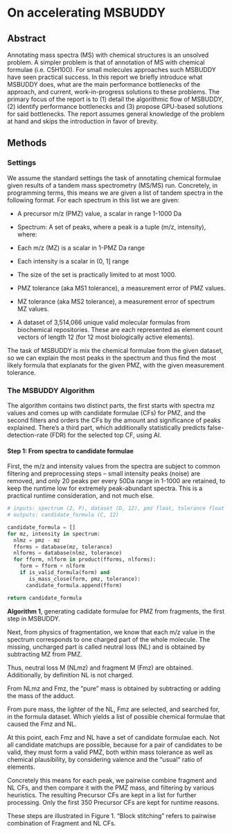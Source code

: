 # On accelerating MSBUDDY 

## Abstract 

Annotating mass spectra (MS) with chemical structures is an unsolved problem. A simpler problem is that of annotation of MS with chemical formulae (i.e. C5H10O). For small molecules approaches such MSBUDDY have seen practical success. In this report we briefly introduce what MSBUDDY does, what are the main performance bottlenecks of the approach, and current, work-in-progress solutions to these problems. The primary focus of the report is to (1) detail the algorithmic flow of MSBUDDY, (2) identify performance bottlenecks and (3) propose GPU-based solutions for said bottlenecks. The report assumes general knowledge of the problem at hand and skips the introduction in favor of brevity.  

## Methods 

### Settings  

We assume the standard settings the task of annotating chemical formulae given results of a tandem mass spectrometry (MS/MS) run. Concretely, in programming terms, this means we are given a list of tandem spectra in the following format. For each spectrum in this list we are given: 

- A precursor m/z (PMZ) value, a scalar in range 1-1000 Da 
- Spectrum: A set of peaks, where a peak is a tuple (m/z, intensity), where: 

- Each m/z (MZ) is a scalar in 1-PMZ Da range 

- Each intensity is a scalar in (0, 1] range 

- The size of the set is practically limited to at most 1000. 

- PMZ tolerance (aka MS1 tolerance), a measurement error of PMZ values. 

- MZ tolerance (aka MS2 tolerance), a measurement error of spectrum MZ values. 

- A dataset of 3,514,066 unique valid molecular formulas from biochemical repositories. These are each represented as element count vectors of length 12 (for 12 most biologically active elements). 

The task of MSBUDDY is mix the chemical formulae from the given dataset, so we can explain the most peaks in the spectrum and thus find the most likely formula that explanats for the given PMZ, with the given measurement tolerance. 

### The MSBUDDY Algorithm 

The algorithm contains two distinct parts, the first starts with spectra mz values and comes up with candidate formulae (CFs) for PMZ, and the second filters and orders the CFs by the amount and significance of peaks explained. There’s a third part, which additionally statistically predicts false-detection-rate (FDR) for the selected top CF, using AI. 

#### Step 1: From spectra to candidate formulae 

First, the m/z and intensity values from the spectra are subject to common filtering and preprocessing steps – small intensity peaks (noise) are removed, and only 20 peaks per every 50Da range in 1-1000 are retained, to keep the runtime low for extremely peak-abundant spectra. This is a practical runtime consideration, and not much else. 


```py
# inputs: spectrum (2, P), dataset (D, 12), pmz float, tolerance float 
# outputs: candidate_formula (C, 12) 

candidate_formula = []
for mz, intensity in spectrum:
  nlmz = pmz - mz
  fforms = database(mz, tolerance)
  nlforms = database(nlmz, tolerance)
  for fform, nlform in product(fforms, nlforms):
    form = fform + nlform
    if is_valid_formula(form) and 
       is_mass_close(form, pmz, tolerance):
      candidate_formula.append(fform)

return candidate_formula
```
**Algorithm 1**, generating cadidate formulae for PMZ from fragments, the first step in MSBUDDY.

Next, from physics of fragmentation, we know that each m/z value in the spectrum corresponds to one charged part of the whole molecule. The missing, uncharged part is called neutral loss (NL) and is obtained by subtracting MZ from PMZ.  

Thus, neutral loss M (NLmz) and fragment M (Fmz) are obtained. Additionally, by definition NL is not charged. 

From NLmz and Fmz, the “pure” mass is obtained by subtracting or adding the mass of the adduct. 

From pure mass, the lighter of the NL, Fmz are selected, and searched for, in the formula dataset. Which yields a list of possible chemical formulae that caused the Fmz and NL. 

At this point, each Fmz and NL have a set of candidate formulae each. Not all candidate matchups are possible, because for a pair of candidates to be valid, they must form a valid PMZ, both within mass tolerance as well as chemical plausibility, by considering valence and the “usual“ ratio of elements. 

Concretely this means for each peak, we pairwise combine fragment and NL CFs, and then compare it with the PMZ mass, and filtering by various heuristics. The resulting Precursor CFs are kept in a list for further processing. Only the first 350 Precursor CFs are kept for runtime reasons.  

These steps are illustrated in Figure 1. “Block stitching” refers to pairwise combination of Fragment and NL CFs. 

 

 